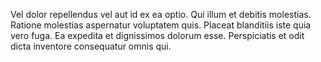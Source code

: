 Vel dolor repellendus vel aut id ex ea optio. Qui illum et debitis molestias. Ratione molestias aspernatur voluptatem quis. Placeat blanditiis iste quia vero fuga. Ea expedita et dignissimos dolorum esse. Perspiciatis et odit dicta inventore consequatur omnis qui.